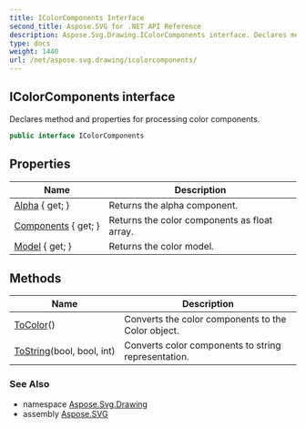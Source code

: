 ```yaml
---
title: IColorComponents Interface
second_title: Aspose.SVG for .NET API Reference
description: Aspose.Svg.Drawing.IColorComponents interface. Declares method and properties for processing color components
type: docs
weight: 1440
url: /net/aspose.svg.drawing/icolorcomponents/
---
```

## IColorComponents interface

Declares method and properties for processing color components.

```csharp
public interface IColorComponents
```

## Properties

| Name | Description |
| --- | --- |
| [Alpha](../../aspose.svg.drawing/icolorcomponents/alpha/) { get; } | Returns the alpha component. |
| [Components](../../aspose.svg.drawing/icolorcomponents/components/) { get; } | Returns the color components as float array. |
| [Model](../../aspose.svg.drawing/icolorcomponents/model/) { get; } | Returns the color model. |

## Methods

| Name | Description |
| --- | --- |
| [ToColor](../../aspose.svg.drawing/icolorcomponents/tocolor/)() | Converts the color components to the Color object. |
| [ToString](../../aspose.svg.drawing/icolorcomponents/tostring/)(bool, bool, int) | Converts color components to string representation. |

### See Also

* namespace [Aspose.Svg.Drawing](../../aspose.svg.drawing/)
* assembly [Aspose.SVG](../../)
